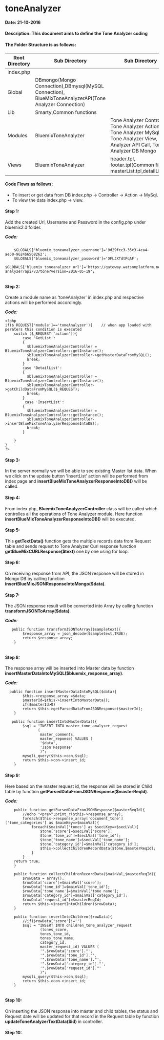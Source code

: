 # toneAnalyzer

#### Date: 21-10-2016
#### Description: This document aims to define the Tone Analyzer coding 


#### The Folder Structure is as follows:
   
   
   Root Directory | Sub Directory | Sub Directory 
------------ | ------------- | -------------
index.php | | |
Global | DBmongo(Mongo Connection),DBmysql(MySQL Connection), BlueMixToneAnalyzerAPI(Tone Analyzer Connection)  | 
Lib | Smarty,Common functions | |
Modules | BluemixToneAnalyzer | Tone Analyzer Controller, Tone Analyzer Action, Tone Analyzer MySql, Tone Analyzer View, Tone Analyzer API Call, Tone Analyzer DB Mongo|
Views | BluemixToneAnalyzer | header.tpl, footer.tpl(Common files), masterList.tpl,detailList.tpl|

#### Code Flows as follows:
   * To insert or get data from DB index.php -> Controller -> Action -> MySql.
   * To view the data index.php -> view.
   

#### Step 1:
  Add the created Url, Username and Password in the config.php under bluemix2.0 folder.
	
**_Code:_**
	
```
	
	$GLOBALS['bluemix_toneanalyzer_username']='0d29fcc3-35c3-4ca4-ae50-9624b6568262';
	$GLOBALS['bluemix_toneanalyzer_password']='DFLJXTdtPqAF';
	$GLOBALS['bluemix_toneanalyzer_url']='https://gateway.watsonplatform.net/tone-analyzer/api/v3/tone?version=2016-05-19';
	
```
	
  
#### Step 2:
  Create a module name as 'toneAnalyzer' in index.php and respective actions will be performed accordingly.
  
**_Code:_**

```
<?php
if($_REQUEST['module']=='toneAnalyzer'){    // when app loaded with  peraters this condition is executed
    switch ($_REQUEST['action']){
	    case 'GetList':
        {
          $bluemixToneAnalyzerController = BluemixToneAnalyzerController::getInstance();
          $bluemixToneAnalyzerController->getMasterDataFromMySQL();
          break;
        }
        case 'DetailList':
        {
          $bluemixToneAnalyzerController = BluemixToneAnalyzerController::getInstance();
          $bluemixToneAnalyzerController->getChildDataFromMySQL($_REQUEST);
          break;
        }
		 case 'InsertList':
        {
          $bluemixToneAnalyzerController = BluemixToneAnalyzerController::getInstance();
          $bluemixToneAnalyzerController->insertBlueMixToneAnalyzerResponseIntoDB();
          break;
        }
		
    }
}
?>

```

#### Step 3:
   In the server normally we will be able to see existing Master list data. When we click on the update button 'InsertList' action will be performed from index page and **insertBlueMixToneAnalyzerResponseIntoDB()** will be called.
   
#### Step 4:
   From index.php, **BluemixToneAnalyzerController** class will be called which controlles all the operations of Tone Analyzer module. Here function **insertBlueMixToneAnalyzerResponseIntoDB()** will be executed.
   
#### Step 5:
   This **getTextData()** function gets the multiple records data from Request table and sends request to Tone Analyzer Curl response function **getBlueMixCURLResponse($text)** one by one using for loop.
   
#### Step 6:
   On receiving response from API, the JSON response will be stored in Mongo DB by calling function  **insertBlueMixJSONResponseIntoMongo($data)**.
   
#### Step 7:
   The JSON response result will be converted into Array by calling function **transformJSONToArray($data)**.
   
**_Code:_**

```   
   public function transformJSONToArray($sampletext){
    	$response_array = json_decode($sampletext,TRUE);
    	return $response_array;
	}
  
```  

#### Step 8:
   The response array will be inserted into Master data by function **insertMasterDataIntoMySQL($bluemix_response_array)**.
   
**_Code:_**

```  
  public function insertMasterDataIntoMySQL($data){
		$this->response_array =$data;
		$masterId=$this->insertIntoMasterData();
		if($masterId>0)
		return $this->getParsedDataFromJSONResponse($masterId);
	}
  
   public function insertIntoMasterData(){
    	$sql = "INSERT INTO master_tone_analyzer_request
               (
                master_comments,
                master_reponse) VALUES (
                '$data',
                'Json Response'
                )";
		mysqli_query($this->con,$sql);
        return $this->con->insert_id;
    }

```

#### Step 9:
   Here based on the master request id, the response will be stored in Child table by function **getParsedDataFromJSONResponse($masterReqId)**.

**_Code:_**

```
    public function getParsedDataFromJSONResponse($masterReqId){
		//echo "<pre>";print_r($this->response_array);
    	foreach($this->response_array['document_tone']['tone_categories'] as $mainKey=>$mainVal){
            foreach($mainVal['tones'] as $secLKey=>$secLVal){
				$tone['score']=$secLVal['score'];
				$tone['tone_id']=$secLVal['tone_id'];
				$tone['tone_name']=$secLVal['tone_name'];
				$tone['category_id']=$mainVal['category_id'];
                $this->collectChildrenRecordData($tone,$masterReqId);
			}
        }
	return true;
    }

    public function collectChildrenRecordData($mainVal,$masterReqId){
    	$rowData = array();
        $rowData['score']=$mainVal['score'];
        $rowData['tone_id']=$mainVal['tone_id'];
        $rowData['tone_name']=$mainVal['tone_name'];
		$rowData['category_id']=$mainVal['category_id'];
        $rowData['request_id']=$masterReqId;
        return $this->insertIntoChildren($rowData);
    }

    public function insertIntoChildren($rowData){
    	//if($rowData['score']!='')
		$sql = "INSERT INTO children_tone_analyzer_request
                (tones_score,
                tones_tone_id,
                tones_tone_name,
				category_id,
                master_request_id) VALUES (
                '".$rowData['score']."',
                '".$rowData['tone_id']."',
                '".$rowData['tone_name']."',
				'".$rowData['category_id']."',
                '".$rowData['request_id']."'
                )";
        mysqli_query($this->con,$sql);
        return $this->con->insert_id;
    }
    
```

#### Step 10:
   On inserting the JSON response into master and child tables, the status and Request date will be updated for that record in the Request table by function **updateToneAnalyzerTextData($id)** in controller.



#### Step 10:
   
